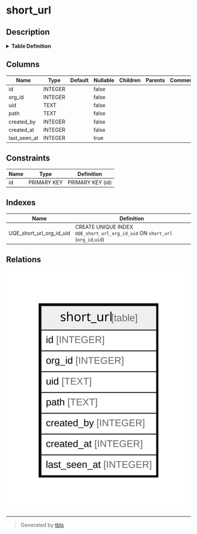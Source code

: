 # short_url

## Description

<details>
<summary><strong>Table Definition</strong></summary>

```sql
CREATE TABLE `short_url` (
`id` INTEGER PRIMARY KEY AUTOINCREMENT NOT NULL
, `org_id` INTEGER NOT NULL
, `uid` TEXT NOT NULL
, `path` TEXT NOT NULL
, `created_by` INTEGER NOT NULL
, `created_at` INTEGER NOT NULL
, `last_seen_at` INTEGER NULL
)
```

</details>

## Columns

| Name | Type | Default | Nullable | Children | Parents | Comment |
| ---- | ---- | ------- | -------- | -------- | ------- | ------- |
| id | INTEGER |  | false |  |  |  |
| org_id | INTEGER |  | false |  |  |  |
| uid | TEXT |  | false |  |  |  |
| path | TEXT |  | false |  |  |  |
| created_by | INTEGER |  | false |  |  |  |
| created_at | INTEGER |  | false |  |  |  |
| last_seen_at | INTEGER |  | true |  |  |  |

## Constraints

| Name | Type | Definition |
| ---- | ---- | ---------- |
| id | PRIMARY KEY | PRIMARY KEY (id) |

## Indexes

| Name | Definition |
| ---- | ---------- |
| UQE_short_url_org_id_uid | CREATE UNIQUE INDEX `UQE_short_url_org_id_uid` ON `short_url` (`org_id`,`uid`) |

## Relations

![er](short_url.svg)

---

> Generated by [tbls](https://github.com/k1LoW/tbls)
